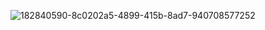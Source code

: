 ![182840590-8c0202a5-4899-415b-8ad7-940708577252](https://github.com/Saint8083/AirBnB_clone/assets/122878923/40f378e2-2adf-4fe4-aa4a-5bb98ce0acb4)
